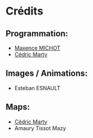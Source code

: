 # Crédits

## Programmation:
 * [Maxence MICHOT](https://github.com/VokunGahrotLaas)
 * [Cédric Marty](https://github.com/cececoul)

## Images / Animations:
 * Esteban ESNAULT

## Maps:
 * [Cédric Marty](https://github.com/cececoul)
 * Amaury Tissot Mazy